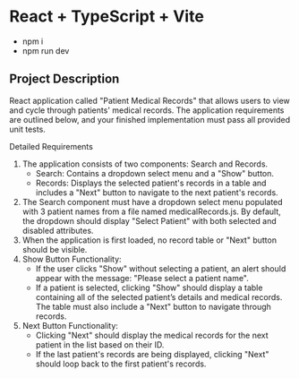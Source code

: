 # React + TypeScript + Vite

- npm i
- npm run dev

## Project Description
React application called "Patient Medical Records" that allows users to view and cycle through patients' medical records. The application requirements are outlined below, and your finished implementation must pass all provided unit tests.

Detailed Requirements

1. The application consists of two components: Search and Records.
     - Search: Contains a dropdown select menu and a "Show" button.
     - Records: Displays the selected patient's records in a table and includes a "Next" button to navigate to the next patient's records.
2. The Search component must have a dropdown select menu populated with 3 patient names from a file named medicalRecords.js. By default, the dropdown should display "Select Patient" with both selected and disabled attributes.
3. When the application is first loaded, no record table or "Next" button should be visible.
4. Show Button Functionality:
    - If the user clicks "Show" without selecting a patient, an alert should appear with the message: "Please select a patient name".
    - If a patient is selected, clicking "Show" should display a table containing all of the selected patient’s details and medical records. The table must also include a "Next" button to navigate through records.
6. Next Button Functionality:
    - Clicking "Next" should display the medical records for the next patient in the list based on their ID.
    - If the last patient's records are being displayed, clicking "Next" should loop back to the first patient's records.
